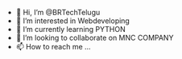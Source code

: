 - 👋 Hi, I’m @BRTechTelugu
- 👀 I’m interested in Webdeveloping
- 🌱 I’m currently learning PYTHON
- 💞️ I’m looking to collaborate on MNC COMPANY
- 📫 How to reach me ...

<!---
BRTechTelugu/BRTechTelugu is a ✨ special ✨ repository because its `README.md` (this file) appears on your GitHub profile.
You can click the Preview link to take a look at your changes.
--->
